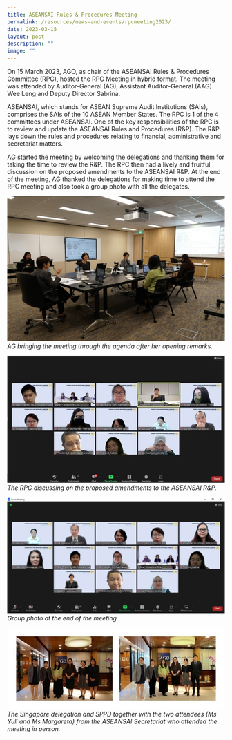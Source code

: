 ```yaml
---
title: ASEANSAI Rules & Procedures Meeting
permalink: /resources/news-and-events/rpcmeeting2023/
date: 2023-03-15
layout: post
description: ""
image: ""
---
```

On 15 March 2023, AGO, as chair of the ASEANSAI Rules & Procedures Committee (RPC), hosted the RPC Meeting in hybrid format. The meeting was attended by Auditor-General (AG), Assistant Auditor-General (AAG) Wee Leng and Deputy Director Sabrina.
 
ASEANSAI, which stands for ASEAN Supreme Audit Institutions (SAIs), comprises the SAIs of the 10 ASEAN Member States. The RPC is 1 of the 4 committees under ASEANSAI. One of the key responsibilities of the RPC is to review and update the ASEANSAI Rules and Procedures (R&P). The R&P lays down the rules and procedures relating to financial, administrative and secretariat matters.
 
AG started the meeting by welcoming the delegations and thanking them for taking the time to review the R&P. The RPC then had a lively and fruitful discussion on the proposed amendments to the ASEANSAI R&P. At the end of the meeting, AG thanked the delegations for making time to attend the RPC meeting and also took a group photo with all the delegates.

![](/images/News%20&%20Events%20Photos/2023/2023RPCMeet1.jpg)
*AG bringing the meeting through the agenda after her opening remarks.*

![](/images/News%20&%20Events%20Photos/2023/2023RPCMeet2.jpg)
*The RPC discussing on the proposed amendments to the ASEANSAI R&P.*

![](/images/News%20&%20Events%20Photos/2023/2023RPCMeet3.jpg)
*Group photo at the end of the meeting.*

![](/images/News%20&%20Events%20Photos/2023/2023RPCMeet4.jpg)
*The Singapore delegation and SPPD together with the two attendees (Ms Yuli and Ms Margareta) from the ASEANSAI Secretariat who attended the meeting in person.*